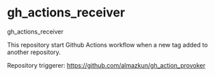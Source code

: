# gh_actions_receiver
gh_actions_receiver

This repository start Github Actions workflow when a new tag added to another repository.

Repository triggerer: https://github.com/almazkun/gh_action_provoker